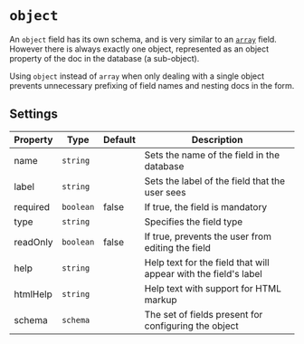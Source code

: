 # `object`

An `object` field has its own schema, and is very similar to an [`array`](array.md) field. However there is always exactly one object, represented as an object property of the doc in the database \(a sub-object\).

Using `object` instead of `array` when only dealing with a single object prevents unnecessary prefixing of field names and nesting docs in the form.

## Settings

|  Property | Type   | Default | Description | 
|---|---|---|---|
|name | `string` | | Sets the name of the field in the database |
|label | `string` | | Sets the label of the field that the user sees |
|required | `boolean` | false | If true, the field is mandatory |
|type | `string` | | Specifies the field type |
|readOnly | `boolean` | false | If true, prevents the user from editing the field |
|help | `string` | | Help text for the field that will appear with the field's label |
|htmlHelp | `string` | | Help text with support for HTML markup |
|schema | `schema` | | The set of fields present for configuring the object | 
